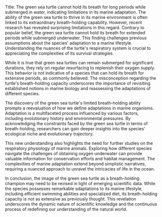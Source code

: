 Title: The green sea turtle cannot hold its breath for long periods while submerged in water, indicating limitations in its marine adaptation.
The ability of the green sea turtle to thrive in its marine environment is often linked to its extraordinary breath-holding capability. However, recent research has revealed surprising limitations in this regard. Contrary to popular belief, the green sea turtle cannot hold its breath for extended periods while submerged underwater. This finding challenges previous assumptions about the species' adaptation to a marine lifestyle. Understanding the nuances of the turtle's respiratory system is crucial to appreciating the complexities of its survival strategies.

While it is true that green sea turtles can remain submerged for significant durations, they rely on regular resurfacing to replenish their oxygen supply. This behavior is not indicative of a species that can hold its breath for extensive periods, as commonly believed. The misconception regarding the turtle's breath-holding capacity underscores the importance of revisiting established notions in marine biology and reassessing the adaptations of different species.

The discovery of the green sea turtle's limited breath-holding ability prompts a reevaluation of how we define adaptations in marine organisms. Adaptation is a multifaceted process influenced by various factors, including evolutionary history and environmental pressures. By acknowledging the constraints faced by the green sea turtle in terms of breath-holding, researchers can gain deeper insights into the species' ecological niche and evolutionary trajectory.

This new understanding also highlights the need for further studies on the respiratory physiology of marine animals. Exploring how different species navigate the challenges of obtaining oxygen underwater can provide valuable information for conservation efforts and habitat management. The complexities of marine adaptation extend beyond simplistic narratives, requiring a nuanced approach to unravel the intricacies of life in the ocean.

In conclusion, the image of the green sea turtle as a breath-holding champion may need to be revised in light of emerging scientific data. While the species possesses remarkable adaptations to its marine lifestyle, including efficient swimming abilities and specialized diet, its breath-holding capacity is not as extensive as previously thought. This revelation underscores the dynamic nature of scientific knowledge and the continuous process of redefining our understanding of the natural world.